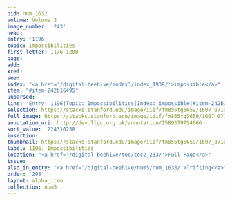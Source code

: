 ```yaml
---
pid: num_1632
volume: Volume 2
image_number: '243'
head:
entry: '1196'
topic: Impossibilities
first_letter: 1176-1200
page:
add:
xref:
see:
index: "<a href='/digital-beehive/index3/index_1939/'>impossible</a>"
item: "#item-242b16495"
unparsed:
line: 'Entry: 1196|Topic: Impossibilities|Index: impossible|#item-242b16495'
selection: https://stacks.stanford.edu/image/iiif/fm855tg5659/1607_0710/334,258,2993,545/full/0/default.jpg
full_image: https://stacks.stanford.edu/image/iiif/fm855tg5659/1607_0710/full/full/0/default.jpg
annotation_uri: http://dev.llgc.org.uk/annotation/1589379754666
sort_value: '224310258'
insertion:
thumbnail: https://stacks.stanford.edu/image/iiif/fm855tg5659/1607_0710/334,258,600,180/250,/0/default.jpg
label: 1196. Impossibilities
location: "<a href='/digital-beehive/toc/toc2_233/'>Full Page</a>"
issue:
also_in_entry: "<a href='/digital-beehive/num5/num_1633/'>Trifling</a>"
order: '298'
layout: alpha_item
collection: num5
---
```

